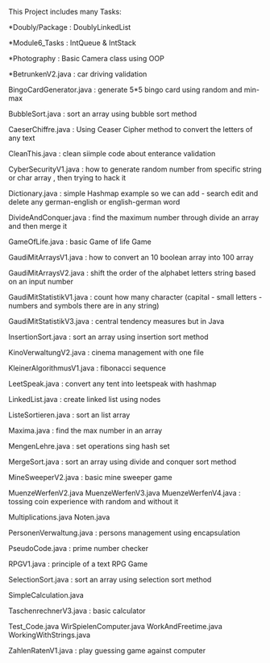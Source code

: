 This Project includes many Tasks:


*Doubly/Package : DoublyLinkedList

*Module6_Tasks : IntQueue & IntStack

*Photography : Basic Camera class using OOP

*BetrunkenV2.java : car driving validation

BingoCardGenerator.java : generate 5*5 bingo card using random and min-max

BubbleSort.java : sort an array using bubble sort method

CaeserChiffre.java : Using Ceaser Cipher method to convert the letters of any text

CleanThis.java : clean siimple code about enterance validation

CyberSecurityV1.java : how to generate random number from specific string or char array , then trying to hack it

Dictionary.java : simple Hashmap example so we can add - search edit and delete any german-english or english-german word

DivideAndConquer.java : find the maximum number through divide an array and then merge it

GameOfLife.java : basic Game of life Game

GaudiMitArraysV1.java : how to convert an 10 boolean array into 100 array

GaudiMitArraysV2.java : shift the order of the alphabet letters string based on an input number

GaudiMitStatistikV1.java : count how many character (capital - small letters - numbers and symbols there are in any string)

GaudiMitStatistikV3.java : central tendency measures but in Java

InsertionSort.java :  sort an array using insertion sort method

KinoVerwaltungV2.java : cinema management with one file

KleinerAlgorithmusV1.java : fibonacci sequence

LeetSpeak.java : convert any tent into leetspeak with hashmap

LinkedList.java : create linked list using nodes

ListeSortieren.java : sort an list array 

Maxima.java : find the max number in an array

MengenLehre.java : set operations sing hash set

MergeSort.java : sort an array using divide and conquer sort method

MineSweeperV2.java : basic mine sweeper game

MuenzeWerfenV2.java
MuenzeWerfenV3.java
MuenzeWerfenV4.java : tossing coin experience with random and without it

Multiplications.java
Noten.java

PersonenVerwaltung.java : persons management using encapsulation

PseudoCode.java : prime number checker

RPGV1.java : principle of a text RPG Game

SelectionSort.java : sort an array using selection sort method

SimpleCalculation.java

TaschenrechnerV3.java : basic calculator

Test_Code.java
WirSpielenComputer.java
WorkAndFreetime.java
WorkingWithStrings.java

ZahlenRatenV1.java : play guessing game against computer
